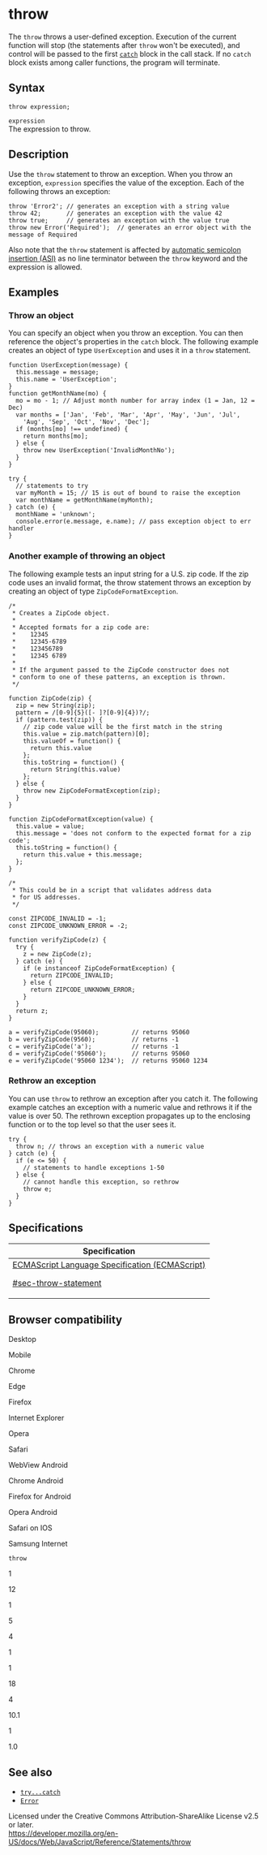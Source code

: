 # throw

The `throw` throws a user-defined exception. Execution of the current function will stop (the statements after `throw` won't be executed), and control will be passed to the first [`catch`](try...catch) block in the call stack. If no `catch` block exists among caller functions, the program will terminate.

## Syntax

    throw expression;

`expression`  
The expression to throw.

## Description

Use the `throw` statement to throw an exception. When you throw an exception, `expression` specifies the value of the exception. Each of the following throws an exception:

    throw 'Error2'; // generates an exception with a string value
    throw 42;       // generates an exception with the value 42
    throw true;     // generates an exception with the value true
    throw new Error('Required');  // generates an error object with the message of Required

Also note that the `throw` statement is affected by [automatic semicolon insertion (ASI)](../lexical_grammar#automatic_semicolon_insertion) as no line terminator between the `throw` keyword and the expression is allowed.

## Examples

### Throw an object

You can specify an object when you throw an exception. You can then reference the object's properties in the `catch` block. The following example creates an object of type `UserException` and uses it in a `throw` statement.

    function UserException(message) {
      this.message = message;
      this.name = 'UserException';
    }
    function getMonthName(mo) {
      mo = mo - 1; // Adjust month number for array index (1 = Jan, 12 = Dec)
      var months = ['Jan', 'Feb', 'Mar', 'Apr', 'May', 'Jun', 'Jul',
        'Aug', 'Sep', 'Oct', 'Nov', 'Dec'];
      if (months[mo] !== undefined) {
        return months[mo];
      } else {
        throw new UserException('InvalidMonthNo');
      }
    }

    try {
      // statements to try
      var myMonth = 15; // 15 is out of bound to raise the exception
      var monthName = getMonthName(myMonth);
    } catch (e) {
      monthName = 'unknown';
      console.error(e.message, e.name); // pass exception object to err handler
    }

### Another example of throwing an object

The following example tests an input string for a U.S. zip code. If the zip code uses an invalid format, the throw statement throws an exception by creating an object of type `ZipCodeFormatException`.

    /*
     * Creates a ZipCode object.
     *
     * Accepted formats for a zip code are:
     *    12345
     *    12345-6789
     *    123456789
     *    12345 6789
     *
     * If the argument passed to the ZipCode constructor does not
     * conform to one of these patterns, an exception is thrown.
     */

    function ZipCode(zip) {
      zip = new String(zip);
      pattern = /[0-9]{5}([- ]?[0-9]{4})?/;
      if (pattern.test(zip)) {
        // zip code value will be the first match in the string
        this.value = zip.match(pattern)[0];
        this.valueOf = function() {
          return this.value
        };
        this.toString = function() {
          return String(this.value)
        };
      } else {
        throw new ZipCodeFormatException(zip);
      }
    }

    function ZipCodeFormatException(value) {
      this.value = value;
      this.message = 'does not conform to the expected format for a zip code';
      this.toString = function() {
        return this.value + this.message;
      };
    }

    /*
     * This could be in a script that validates address data
     * for US addresses.
     */

    const ZIPCODE_INVALID = -1;
    const ZIPCODE_UNKNOWN_ERROR = -2;

    function verifyZipCode(z) {
      try {
        z = new ZipCode(z);
      } catch (e) {
        if (e instanceof ZipCodeFormatException) {
          return ZIPCODE_INVALID;
        } else {
          return ZIPCODE_UNKNOWN_ERROR;
        }
      }
      return z;
    }

    a = verifyZipCode(95060);         // returns 95060
    b = verifyZipCode(9560);          // returns -1
    c = verifyZipCode('a');           // returns -1
    d = verifyZipCode('95060');       // returns 95060
    e = verifyZipCode('95060 1234');  // returns 95060 1234

### Rethrow an exception

You can use `throw` to rethrow an exception after you catch it. The following example catches an exception with a numeric value and rethrows it if the value is over 50. The rethrown exception propagates up to the enclosing function or to the top level so that the user sees it.

    try {
      throw n; // throws an exception with a numeric value
    } catch (e) {
      if (e <= 50) {
        // statements to handle exceptions 1-50
      } else {
        // cannot handle this exception, so rethrow
        throw e;
      }
    }

## Specifications

<table><thead><tr class="header"><th>Specification</th></tr></thead><tbody><tr class="odd"><td><a href="https://tc39.es/ecma262/#sec-throw-statement">ECMAScript Language Specification (ECMAScript) 
<br/>

<span class="small">#sec-throw-statement</span></a></td></tr></tbody></table>

## Browser compatibility

Desktop

Mobile

Chrome

Edge

Firefox

Internet Explorer

Opera

Safari

WebView Android

Chrome Android

Firefox for Android

Opera Android

Safari on IOS

Samsung Internet

`throw`

1

12

1

5

4

1

1

18

4

10.1

1

1.0

## See also

-   [`try...catch`](try...catch)
-   [`Error`](../global_objects/error)

 
Licensed under the Creative Commons Attribution-ShareAlike License v2.5 or later.  
<a href="https://developer.mozilla.org/en-US/docs/Web/JavaScript/Reference/Statements/throw" class="_attribution-link">https://developer.mozilla.org/en-US/docs/Web/JavaScript/Reference/Statements/throw</a>
